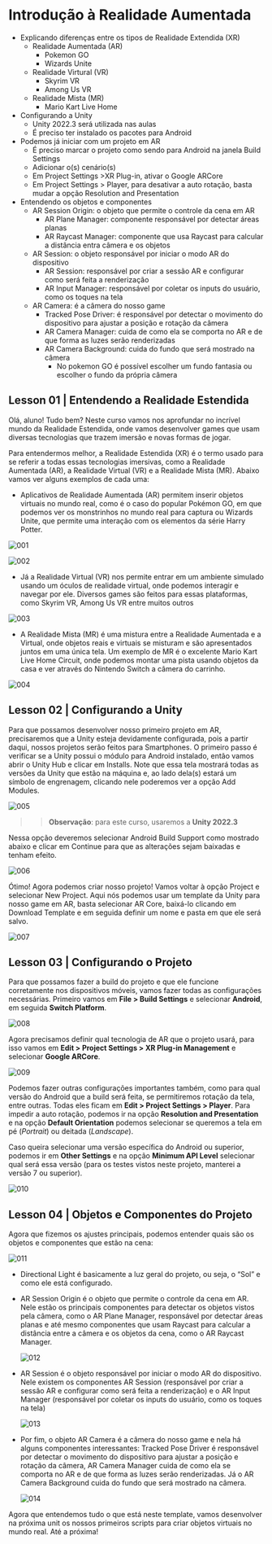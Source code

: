 # Introdução à Realidade Aumentada

- Explicando diferenças entre os tipos de Realidade Extendida (XR)
  - Realidade Aumentada (AR)
    - Pokemon GO
    - Wizards Unite
  - Realidade Virtural (VR)
    - Skyrim VR
    - Among Us VR
  - Realidade Mista (MR)
    - Mario Kart Live Home
- Configurando a Unity
  - Unity 2022.3 será utilizada nas aulas
  - É preciso ter instalado os pacotes para Android
- Podemos já iniciar com um projeto em AR
  - É preciso marcar o projeto como sendo para Android na janela Build Settings
  - Adicionar o(s) cenário(s)
  - Em Project Settings >XR Plug-in, ativar o Google ARCore
  - Em Project Settings > Player, para desativar a auto rotação, basta mudar a opção Resolution and Presentation 
- Entendendo os objetos e componentes
  - AR Session Origin: o objeto que permite o controle da cena em AR
    - AR Plane Manager: componente responsável por detectar áreas planas
    - AR Raycast Manager: componente que usa Raycast para calcular a distância entra câmera e os objetos
  - AR Session: o objeto responsável por iniciar o modo AR do dispositivo
    - AR Session: responsável por criar a sessão AR e configurar como será feita a renderização
    - AR Input Manager: responsável por coletar os inputs do usuário, como os toques na tela
  - AR Camera: é a câmera do nosso game
    - Tracked Pose Driver: é responsável por detectar o movimento do dispositivo para ajustar a posição e rotação da câmera
    - AR Camera Manager: cuida de como ela se comporta no AR e de que forma as luzes serão renderizadas
    - AR Camera Background: cuida do fundo que será mostrado na câmera
      - No pokemon GO é possível escolher um fundo fantasia ou escolher o fundo da própria câmera

## **Lesson 01 | Entendendo a Realidade Estendida**

Olá, aluno! Tudo bem? Neste curso vamos nos aprofundar no incrível mundo da Realidade Estendida, onde vamos desenvolver games que usam diversas tecnologias que trazem imersão e novas formas de jogar.

Para entendermos melhor, a Realidade Estendida (XR) é o termo usado para se referir a todas essas tecnologias imersivas, como a Realidade Aumentada (AR), a Realidade Virtual (VR) e a Realidade Mista (MR). Abaixo vamos ver alguns exemplos de cada uma:

- Aplicativos de Realidade Aumentada (AR) permitem inserir objetos virtuais no mundo real, como é o caso do popular Pokémon GO, em que podemos ver os monstrinhos no mundo real para captura ou Wizards Unite, que permite uma interação com os elementos da série Harry Potter.

![001](Screenshots/001.png) 

![002](Screenshots/002.png)

- Já a Realidade Virtual (VR) nos permite entrar em um ambiente simulado usando um óculos de realidade virtual, onde podemos interagir e navegar por ele. Diversos games são feitos para essas plataformas, como Skyrim VR, Among Us VR entre muitos outros

![003](Screenshots/003.png)

- A Realidade Mista (MR) é uma mistura entre a Realidade Aumentada e a Virtual, onde objetos reais e virtuais se misturam e são apresentados juntos em uma única tela. Um exemplo de MR é o excelente Mario Kart Live Home Circuit, onde podemos montar uma pista usando objetos da casa e ver através do Nintendo Switch a câmera do carrinho.

![004](Screenshots/004.gif)

## **Lesson 02 | Configurando a Unity**

Para que possamos desenvolver nosso primeiro projeto em AR, precisaremos que a Unity esteja devidamente configurada, pois a partir daqui, nossos projetos serão feitos para Smartphones. O primeiro passo é verificar se a Unity possui o módulo para Android instalado, então vamos abrir o Unity Hub e clicar em Installs. Note que essa tela mostrará todas as versões da Unity que estão na máquina e, ao lado dela(s) estará um símbolo de engrenagem, clicando nele poderemos ver a opção Add Modules.

![005](Screenshots/005.png)

> > **Observação**: para este curso, usaremos a **Unity 2022.3**

Nessa opção deveremos selecionar Android Build Support como mostrado abaixo e clicar em Continue para que as alterações sejam baixadas e tenham efeito.

![006](Screenshots/006.png)

Ótimo! Agora podemos criar nosso projeto! Vamos voltar à opção Project e selecionar New Project. Aqui nós podemos usar um template da Unity para nosso game em AR, basta selecionar AR Core, baixá-lo clicando em Download Template e em seguida definir um nome e pasta em que ele será salvo.

![007](Screenshots/007.png)

## **Lesson 03 | Configurando o Projeto**

Para que possamos fazer a build do projeto e que ele funcione corretamente nos dispositivos móveis, vamos fazer todas as configurações necessárias. Primeiro vamos em **File > Build Settings** e selecionar **Android**, em seguida **Switch Platform**.

![008](Screenshots/008.png)

Agora precisamos definir qual tecnologia de AR que o projeto usará, para isso vamos em **Edit > Project Settings > XR Plug-in Management** e selecionar **Google ARCore**.

![009](Screenshots/009.png)

Podemos fazer outras configurações importantes também, como para qual versão do Android que a build será feita, se permitiremos rotação da tela, entre outras. Todas eles ficam em **Edit > Project Settings > Player**. Para impedir a auto rotação, podemos ir na opção **Resolution and Presentation** e na opção **Default Orientation** podemos selecionar se queremos a tela em pé (*Portrait*) ou deitada (*Landscape*).

Caso queira selecionar uma versão específica do Android ou superior, podemos ir em **Other Settings** e na opção **Minimum API Level** selecionar qual será essa versão (para os testes vistos neste projeto, manterei a versão 7 ou superior).

![010](Screenshots/010.png)

## **Lesson 04 | Objetos e Componentes do Projeto**

Agora que fizemos os ajustes principais, podemos entender quais são os objetos e componentes que estão na cena:

![011](Screenshots/011.png)

- Directional Light é basicamente a luz geral do projeto, ou seja, o “Sol” e como ele está configurado.
- AR Session Origin é o objeto que permite o controle da cena em AR. Nele estão os principais componentes para detectar os objetos vistos pela câmera, como o AR Plane Manager, responsável por detectar áreas planas e até mesmo componentes que usam Raycast para calcular a distância entre a câmera e os objetos da cena, como o AR Raycast Manager.

  ![012](Screenshots/012.png)

- AR Session é o objeto responsável por iniciar o modo AR do dispositivo. Nele existem os componentes AR Session (responsável por criar a sessão AR e configurar como será feita a renderização) e o AR Input Manager (responsável por coletar os inputs do usuário, como os toques na tela) 
  
  ![013](Screenshots/013.png)

- Por fim, o objeto AR Camera é a câmera do nosso game e nela há alguns componentes interessantes: Tracked Pose Driver é responsável por detectar o movimento do dispositivo para ajustar a posição e rotação da câmera, AR Camera Manager cuida de como ela se comporta no AR e de que forma as luzes serão renderizadas. Já o AR Camera Background cuida do fundo que será mostrado na câmera. 
  
  ![014](Screenshots/014.png)

Agora que entendemos tudo o que está neste template, vamos desenvolver na próxima unit os nossos primeiros scripts para criar objetos virtuais no mundo real. Até a próxima!